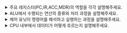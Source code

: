 <details>
    <summary>주요 레지스터(PC,IR,ACC,MDR)의 역할을 각각 설명해주세요.</summary>
    <br>

**"각 레지스터는 CPU 내에서 고유한 전문 역할을 담당하는 핵심 구성 요소입니다."**

**PC는 프로그램의 실행 흐름을 관리하는 내비게이션 역할입니다.** 다음에 실행할 명령어가 메모리 어디에 있는지 주소를 기억하고 있어서, CPU가 순서대로 명령어를 가져올 수 있게 합니다. 명령어를 하나 실행할 때마다 자동으로 다음 주소로 이동하고, if문이나 반복문 같은 분기 명령을 만나면 해당 위치로 점프합니다.

**IR은 현재 처리 중인 명령어를 보관하는 작업대 같은 공간입니다.** 메모리에서 가져온 명령어를 여기에 두고 제어 유닛이 차근차근 분석해서 무엇을 해야 할지 파악합니다. 마치 요리사가 레시피를 보면서 요리하는 것처럼 작동합니다.

**ACC는 계산 결과를 임시로 보관하는 임시 저장소입니다.** ALU에서 계산한 결과를 여기에 저장해뒀다가 다음 계산에 다시 사용하거나 최종 결과로 메모리에 저장합니다. 연산의 중간 결과를 계속 누적해서 보관한다고 해서 누산기라고 부릅니다.

**MAR과 MDR은 메모리와 소통하는 전용 창구입니다.** MAR은 "어디에서" 데이터를 가져올지 주소를 지정하고, MDR은 "무엇을" 주고받을지 실제 데이터를 담습니다. 이 둘이 협력해서 메모리와의 모든 데이터 교환을 처리합니다.

</details>

<details>
    <summary>ALU에서 수행되는 연산의 종류와 처리 과정을 설명해주세요.</summary>
    <br>

**"ALU는 CPU의 계산 엔진으로서 모든 종류의 데이터 처리를 담당합니다."**

**산술 연산은 우리가 일상에서 사용하는 기본적인 계산입니다.** 덧셈, 뺄셈, 곱셈, 나눗셈을 통해 숫자 데이터를 처리하고, 프로그램에서 필요한 모든 수치 계산을 수행합니다.

**논리 연산은 컴퓨터만의 특별한 계산 방식입니다.** AND, OR, NOT, XOR 같은 연산으로 비트 단위의 논리 처리를 하는데, 이는 조건 판단이나 데이터 필터링에 핵심적으로 사용됩니다.

**시프트 연산은 데이터의 비트를 좌우로 밀어내는 작업입니다.** 이는 곱셈과 나눗셈을 빠르게 처리하는 효율적인 방법이기도 하고, 데이터 압축이나 암호화에서도 자주 활용됩니다.

**처리 과정은 매우 체계적입니다.** 제어 유닛이 "이런 계산을 해줘"라고 명령을 내리면서 필요한 데이터를 함께 전달하면, ALU는 내부 회로에서 해당 연산을 수행하고 결과를 출력합니다. 동시에 결과가 0인지, 음수인지, 오버플로우가 발생했는지 등의 상태 정보도 플래그로 설정해서 이후 처리에 활용할 수 있게 합니다.

</details>

<details>
    <summary>제어 유닛이 명령어를 해석하고 실행하는 과정을 설명해주세요.</summary>
    <br>

**"제어 유닛은 CPU의 지휘관으로서 모든 구성 요소를 조율해서 명령어를 정확히 실행합니다."**

**명령어 해석은 암호 해독과 같은 과정입니다.** IR에 저장된 이진 코드 명령어를 보고 opcode 부분을 분석해서 이것이 덧셈인지, 메모리 접근인지, 분기 명령인지 파악합니다. 그리고 피연산자가 몇 개 필요한지, 어디에 있는지도 함께 확인합니다.

**주소 모드 해석이 특히 중요합니다.** 같은 덧셈 명령이라도 숫자를 직접 더할지, 메모리에 있는 값을 가져와서 더할지, 아니면 포인터가 가리키는 값을 더할지에 따라 처리 방법이 완전히 달라지기 때문입니다.

**실행 과정에서는 오케스트라 지휘자처럼 각 구성 요소에 정확한 타이밍에 신호를 보냅니다.** 메모리에서 데이터를 가져와야 하면 MAR과 MDR에게 신호를 보내고, 계산이 필요하면 ALU에게 작업을 지시하며, 결과를 저장할 때는 해당 레지스터나 메모리 위치를 지정합니다.

**마지막으로 다음 명령어를 위한 준비도 빼먹지 않습니다.** 현재 명령어 처리가 끝나면 PC를 업데이트해서 다음에 실행할 명령어를 준비하거나, 분기 명령의 경우 조건을 확인해서 적절한 위치로 점프합니다.

</details>

<details>
    <summary>CPU 내부에서 데이터가 어떻게 흐르는지 설명해주세요.</summary>
    <br>

**"CPU 내부는 잘 설계된 고속도로 네트워크처럼 데이터가 효율적으로 흘러갑니다."**

**메모리와의 모든 소통은 MDR이라는 관문을 통과합니다.** 명령어든 데이터든 메모리에서 오는 모든 정보는 반드시 MDR을 거쳐서 CPU 내부로 들어오고, 반대로 CPU에서 메모리로 보내는 모든 데이터도 MDR을 통해 나갑니다.

**명령어는 특별한 전용 경로를 가집니다.** MDR에서 IR로 이동해서 제어 유닛이 분석할 수 있게 하는데, 이는 데이터와 명령어를 구분해서 처리하는 폰 노이만 구조의 핵심입니다.

**연산을 위한 데이터는 ALU로 향합니다.** 각종 레지스터에서 ALU로 피연산자들이 전달되고, 계산이 완료되면 결과가 보통 ACC로 저장됩니다. 이 과정에서 상태 플래그도 함께 업데이트됩니다.

**내부 버스 시스템이 모든 연결을 담당합니다.** 주소 버스로 위치를 지정하고, 데이터 버스로 실제 정보를 전송하며, 제어 버스로 각 구성 요소의 동작을 제어합니다.

**제어 유닛이 이 모든 흐름을 총괄 지휘합니다.** 멀티플렉서와 디멀티플렉서를 제어해서 필요한 순간에만 적절한 경로를 열어주고, 불필요한 경로는 차단해서 데이터 충돌을 방지하며 효율적인 처리를 보장합니다. 마치 교통 신호등처럼 모든 데이터 흐름을 조율합니다.

</details>

